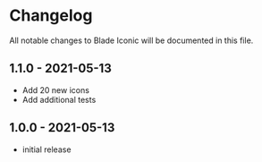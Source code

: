 # Changelog

All notable changes to Blade Iconic will be documented in this file.

## 1.1.0 - 2021-05-13

- Add 20 new icons
- Add additional tests

## 1.0.0 - 2021-05-13

- initial release
